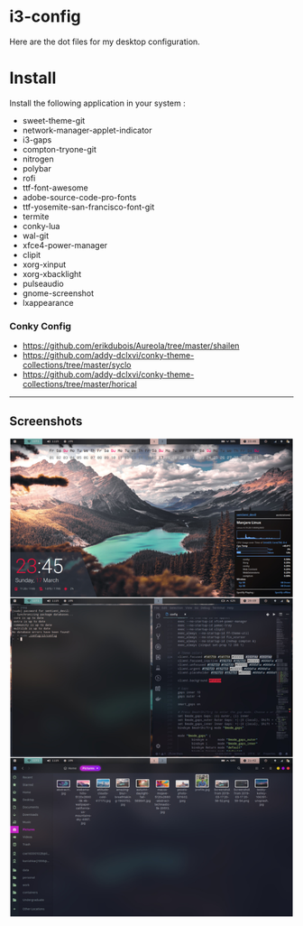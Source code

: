 # i3-config

Here are the dot files for my desktop configuration.

# Install

Install the following application in your system :

* sweet-theme-git
* network-manager-applet-indicator
* i3-gaps
* compton-tryone-git
* nitrogen 
* polybar 
* rofi 
* ttf-font-awesome 
* adobe-source-code-pro-fonts
* ttf-yosemite-san-francisco-font-git
* termite 
* conky-lua 
* wal-git 
* xfce4-power-manager 
* clipit 
* xorg-xinput 
* xorg-xbacklight 
* pulseaudio 
* gnome-screenshot 
* lxappearance

### Conky Config

* https://github.com/erikdubois/Aureola/tree/master/shailen
* https://github.com/addy-dclxvi/conky-theme-collections/tree/master/syclo
* https://github.com/addy-dclxvi/conky-theme-collections/tree/master/horical

-----------------------------------------------------------
## Screenshots

![](./screenshot.jpg)
